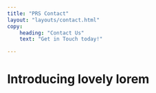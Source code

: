 ```yaml
---
title: "PRS Contact"
layout: "layouts/contact.html"
copy:
    heading: "Contact Us"
    text: "Get in Touch today!"

---
```



# Introducing lovely lorem
